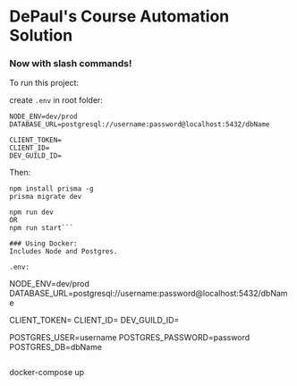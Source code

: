 # DePaul's Course Automation Solution

### Now with slash commands!

To run this project:

create `.env` in root folder:
```
NODE_ENV=dev/prod
DATABASE_URL=postgresql://username:password@localhost:5432/dbName

CLIENT_TOKEN=
CLIENT_ID=
DEV_GUILD_ID=
```

Then:
```npm i
npm install prisma -g
prisma migrate dev

npm run dev
OR
npm run start```

### Using Docker:
Includes Node and Postgres.

.env:
```
NODE_ENV=dev/prod
DATABASE_URL=postgresql://username:password@localhost:5432/dbName

CLIENT_TOKEN=
CLIENT_ID=
DEV_GUILD_ID=

POSTGRES_USER=username
POSTGRES_PASSWORD=password
POSTGRES_DB=dbName
```

```
docker-compose up
```